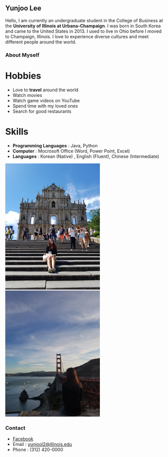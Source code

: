 ## Yunjoo Lee

Hello, I am currently an undergraduate student in the College of Business at the **University of Illinois at Urbana-Champaign**. I was born in South Korea and came to the United States in 2013. I used to live in Ohio before I moved to Champaign, Illinois. I love to experience diverse cultures and meet different people around the world. 

### About Myself

# Hobbies
- Love to **travel** around the world
- Watch movies
- Watch game videos on YouTube
- Spend time with my loved ones
- Search for good restaurants

# Skills
- **Programming Languages** : Java, Python
- **Computer** :  Mocrosoft Office (Word, Power Point, Excel)
- **Languages** : Korean (Native) , English (Fluent), Chinese (Intermediate)

<img src = "https://raw.githubusercontent.com/yunjool2/yunjool2.github.io/master/KakaoTalk_20171213_210525212.jpg" width="300">
<img src = "https://raw.githubusercontent.com/yunjool2/yunjool2.github.io/master/KakaoTalk_20171213_210453952.jpg" width="300">

### Contact
- [Facebook](https://www.facebook.com/yunjoo.lee.9843)
- Email : yunjool2@illinois.edu
- Phone : (312) 420-0000
